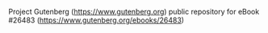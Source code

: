 Project Gutenberg (https://www.gutenberg.org) public repository for eBook #26483 (https://www.gutenberg.org/ebooks/26483)

